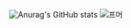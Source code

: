 ![Anurag's GitHub stats](https://github-readme-stats.vercel.app/api?username=songbyungsub&show_icons=true&theme=highcontrast)
![프머](https://user-images.githubusercontent.com/98787306/209554744-32134710-985a-470b-af8f-61ee9d69d504.png)
